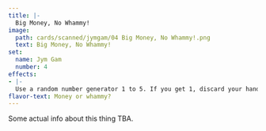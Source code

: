 ```yaml
---
title: |-
  Big Money, No Whammy!
image: 
  path: cards/scanned/jymgam/04 Big Money, No Whammy!.png
  text: Big Money, No Whammy!
set:
  name: Jym Gam
  number: 4
effects: 
- |-
  Use a random number generator 1 to 5. If you get 1, discard your hand. Otherwise get that many $1000.
flavor-text: Money or whammy?
---
```

Some actual info about this thing TBA.

